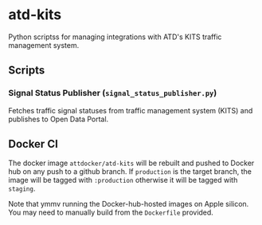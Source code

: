 # atd-kits

Python scriptss for managing integrations with ATD's KITS traffic management system.

## Scripts

### Signal Status Publisher (`signal_status_publisher.py`)

Fetches traffic signal statuses from traffic management system (KITS) and publishes to Open Data Portal.


## Docker CI

The docker image `attdocker/atd-kits` will be rebuilt and pushed to Docker hub on any push to a github branch. If `production` is the target branch, the image will be tagged with `:production` otherwise it will be tagged with `staging`.

Note that ymmv running the Docker-hub-hosted images on Apple silicon. You may need to manually build from the `Dockerfile` provided.
